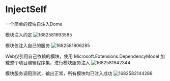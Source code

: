 # InjectSelf
一个简单的模块自注入Dome

模块注入约定
![1682581693585](https://user-images.githubusercontent.com/49390136/234795366-09c3a706-dad7-44a1-8f6a-f58734744a0c.png)

模块仅注入自己的服务
![1682581806285](https://user-images.githubusercontent.com/49390136/234795839-2159466c-48cc-4d12-aac9-f2ed12043318.jpg)

Web仅引用自己依赖的模块，使用 Microsoft.Extensions.DependencyModel 加载整个项目编辑程序集，进行模块服务注入
![1682581942344](https://user-images.githubusercontent.com/49390136/234796401-b8808480-81c2-4267-97b8-2d9da9310580.png)

模块服务调用测试，输出正常，所有模块均已注入成功
![1682582144288](https://user-images.githubusercontent.com/49390136/234797219-d19e58d4-e47e-476a-911f-ccdbc6147745.png)

